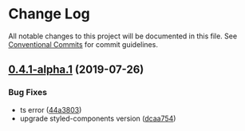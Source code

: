 # Change Log

All notable changes to this project will be documented in this file.
See [Conventional Commits](https://conventionalcommits.org) for commit guidelines.

## [0.4.1-alpha.1](https://github.com/mzvast/galaco/compare/galaco@0.4.1-alpha.0...galaco@0.4.1-alpha.1) (2019-07-26)


### Bug Fixes

* ts error ([44a3803](https://github.com/mzvast/galaco/commit/44a3803))
* upgrade styled-components version ([dcaa754](https://github.com/mzvast/galaco/commit/dcaa754))
